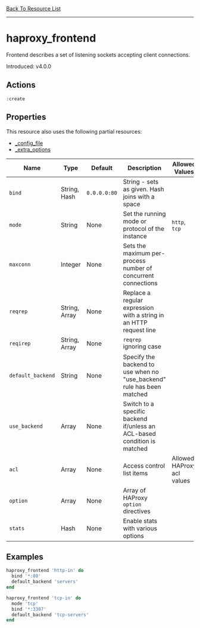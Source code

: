 [Back To Resource List](https://github.com/sous-chefs/haproxy#resources)

---

# haproxy_frontend

Frontend describes a set of listening sockets accepting client connections.

Introduced: v4.0.0

## Actions

`:create`

## Properties

This resource also uses the following partial resources:

* [_config_file](https://github.com/sous-chefs/haproxy/tree/master/documentation/partial_config_file.md)
* [_extra_options](https://github.com/sous-chefs/haproxy/tree/master/documentation/partial_extra_options.md)

| Name              | Type          | Default      | Description                                                              | Allowed Values             |
| ----------------- | ------------- | ------------ | ------------------------------------------------------------------------ | -------------------------- |
| `bind`            | String, Hash  | `0.0.0.0:80` | String - sets as given. Hash joins with a space                          |
| `mode`            | String        | None         | Set the running mode or protocol of the instance                         | `http`, `tcp`              |
| `maxconn`         | Integer       | None         | Sets the maximum per-process number of concurrent connections            |
| `reqrep`          | String, Array | None         | Replace a regular expression with a string in an HTTP request line       |
| `reqirep`         | String, Array | None         | `reqrep` ignoring case                                                   |
| `default_backend` | String        | None         | Specify the backend to use when no "use_backend" rule has been matched   |
| `use_backend`     | Array         | None         | Switch to a specific backend if/unless an ACL-based condition is matched |
| `acl`             | Array         | None         | Access control list items                                                | Allowed HAProxy acl values |
| `option`          | Array         | None         | Array of HAProxy `option` directives                                     |
| `stats`           | Hash          | None         | Enable stats with various options                                        |

## Examples

```ruby
haproxy_frontend 'http-in' do
  bind '*:80'
  default_backend 'servers'
end

haproxy_frontend 'tcp-in' do
  mode 'tcp'
  bind '*:3307'
  default_backend 'tcp-servers'
end
```
